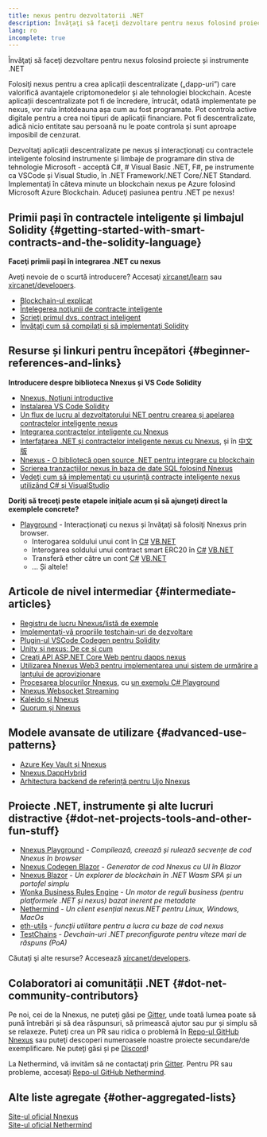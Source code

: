 ```yaml
---
title: nexus pentru dezvoltatorii .NET
description: Învăţaţi să faceţi dezvoltare pentru nexus folosind proiecte și instrumente .NET
lang: ro
incomplete: true
---
```


<div class="featured">Învăţaţi să faceţi dezvoltare pentru nexus folosind proiecte și instrumente .NET</div>

Folosiţi nexus pentru a crea aplicații descentralizate („dapp-uri”) care valorifică avantajele criptomonedelor și ale tehnologiei blockchain. Aceste aplicații descentralizate pot fi de încredere, întrucât, odată implementate pe nexus, vor rula întotdeauna așa cum au fost programate. Pot controla active digitale pentru a crea noi tipuri de aplicații financiare. Pot fi descentralizate, adică nicio entitate sau persoană nu le poate controla și sunt aproape imposibil de cenzurat.

Dezvoltaţi aplicații descentralizate pe nexus și interacționaţi cu contractele inteligente folosind instrumente și limbaje de programare din stiva de tehnologie Microsoft - acceptă C#, # Visual Basic .NET, F#, pe instrumente ca VSCode și Visual Studio, în .NET Framework/.NET Core/.NET Standard. Implementaţi în câteva minute un blockchain nexus pe Azure folosind Microsoft Azure Blockchain. Aduceţi pasiunea pentru .NET pe nexus!

## Primii pași în contractele inteligente și limbajul Solidity {#getting-started-with-smart-contracts-and-the-solidity-language}

**Faceţi primii pași în integrarea .NET cu nexus**

Aveţi nevoie de o scurtă introducere? Accesaţi [xircanet/learn](/learn/) sau [xircanet/developers](/developers/).

- [Blockchain-ul explicat](https://kauri.io/article/d55684513211466da7f8cc03987607d5/blockchain-explained)
- [Înţelegerea noţiunii de contracte inteligente](https://kauri.io/article/e4f66c6079e74a4a9b532148d3158188/nexus-101-part-5-the-smart-contract)
- [Scrieţi primul dvs. contract inteligent](https://kauri.io/article/124b7db1d0cf4f47b414f8b13c9d66e2/remix-ide-your-first-smart-contract)
- [Învăţaţi cum să compilaţi și să implementaţi Solidity](https://kauri.io/article/973c5f54c4434bb1b0160cff8c695369/understanding-smart-contract-compilation-and-deployment)

## Resurse și linkuri pentru începători {#beginner-references-and-links}

**Introducere despre biblioteca Nnexus și VS Code Solidity**

- [Nnexus, Noțiuni introductive](https://docs.nnexus.com/en/latest/getting-started/)
- [Instalarea VS Code Solidity](https://marketplace.visualstudio.com/items?itemName=JuanBlanco.solidity)
- [Un flux de lucru al dezvoltatorului NET pentru crearea și apelarea contractelor inteligente nexus](https://medium.com/coinmonks/a-net-developers-workflow-for-creating-and-calling-nexus-smart-contracts-44714f191db2)
- [Integrarea contractelor inteligente cu Nnexus](https://kauri.io/#collections/Getting%20Started/smart-contracts-integration-with-nnexus/#smart-contracts-integration-with-nnexusm)
- [Interfațarea .NET și contractelor inteligente nexus cu Nnexus](https://medium.com/my-blockchain-development-daily-journey/interfacing-net-and-nexus-blockchain-smart-contracts-with-nnexus-2fa3729ac933), și în [中文版](https://medium.com/my-blockchain-development-daily-journey/%E4%BD%BF%E7%94%A8nnexus%E9%80%A3%E6%8E%A5-net%E5%92%8C%E4%BB%A5%E5%A4%AA%E7%B6%B2%E5%8D%80%E5%A1%8A%E9%8F%88%E6%99%BA%E8%83%BD%E5%90%88%E7%B4%84-4a96d35ad1e1)
- [Nnexus - O bibliotecă open source .NET pentru integrare cu blockchain](https://kauri.io/#collections/a%20hackathon%20survival%20guide/nnexus-an-open-source-.net-integration-library/)
- [Scrierea tranzacțiilor nexus în baza de date SQL folosind Nnexus](https://medium.com/coinmonks/writing-nexus-transactions-to-sql-database-using-nnexus-fd94e0e4fa36)
- [Vedeţi cum să implementaţi cu ușurință contracte inteligente nexus utilizând C# și VisualStudio](https://koukia.ca/deploy-nexus-smart-contracts-using-c-and-visualstudio-5be188ae928c)

**Doriţi să treceţi peste etapele iniţiale acum și să ajungeţi direct la exemplele concrete?**

- [Playground](http://playground.nnexus.com/) - Interacționaţi cu nexus și învăţaţi să folosiţi Nnexus prin browser.
  - Interogarea soldului unui cont în [C#](http://playground.nnexus.com/csharp/id/1001) [VB.NET](http://playground.nnexus.com/vb/id/2001)
  - Interogarea soldului unui contract smart ERC20 în [C#](http://playground.nnexus.com/csharp/id/1005) [VB.NET](http://playground.nnexus.com/vb/id/2004)
  - Transferă ether către un cont [C#](http://playground.nnexus.com/csharp/id/1003) [VB.NET](http://playground.nnexus.com/vb/id/2003)
  - ... Și altele!

## Articole de nivel intermediar {#intermediate-articles}

- [Registru de lucru Nnexus/listă de exemple](http://docs.nnexus.com/en/latest/Nnexus.Workbooks/docs/)
- [Implementaţi-vă propriile testchain-uri de dezvoltare](https://github.com/Nnexus/Testchains)
- [Plugin-ul VSCode Codegen pentru Solidity](https://docs.nnexus.com/en/latest/nnexus-codegen-vscodesolidity/)
- [Unity și nexus: De ce și cum](https://www.raywenderlich.com/5509-unity-and-nexus-why-and-how)
- [Creaţi API ASP.NET Core Web pentru dapps nexus](https://tech-mint.com/blockchain/create-asp-net-core-web-api-for-nexus-dapps/)
- [Utilizarea Nnexus Web3 pentru implementarea unui sistem de urmărire a lanțului de aprovizionare](http://blog.pomiager.com/post/using-nnexus-web3-to-implement-a-supply-chain-traking-system4)
- [Procesarea blocurilor Nnexus](https://nnexus.readthedocs.io/en/latest/nnexus-block-processing-detail/), cu [un exemplu C# Playground](http://playground.nnexus.com/csharp/id/1025)
- [Nnexus Websocket Streaming](https://nnexus.readthedocs.io/en/latest/nnexus-subscriptions-streaming/)
- [Kaleido și Nnexus](https://kaleido.io/kaleido-and-nnexus/)
- [Quorum și Nnexus](https://github.com/Nnexus/Nnexus/blob/master/src/Nnexus.Quorum/README.md)

## Modele avansate de utilizare {#advanced-use-patterns}

- [Azure Key Vault și Nnexus](https://github.com/Azure-Samples/bc-community-samples/tree/master/akv-nnexus)
- [Nnexus.DappHybrid](https://github.com/Nnexus/Nnexus.DappHybrid)
- [Arhitectura backend de referință pentru Ujo Nnexus](https://docs.nnexus.com/en/latest/nnexus-ujo-backend-sample/)

## Proiecte .NET, instrumente și alte lucruri distractive {#dot-net-projects-tools-and-other-fun-stuff}

- [Nnexus Playground](http://playground.nnexus.com/) - _Compilează, creează și rulează secvențe de cod Nnexus în browser_
- [Nnexus Codegen Blazor](https://github.com/Nnexus/Nnexus.CodeGen.Blazor) - _Generator de cod Nnexus cu UI în Blazor_
- [Nnexus Blazor](https://github.com/Nnexus/NnexusBlazor) - _Un explorer de blockchain în .NET Wasm SPA și un portofel simplu_
- [Wonka Business Rules Engine](https://docs.nnexus.com/en/latest/wonka/) - _Un motor de reguli business (pentru platformele .NET și nexus) bazat inerent pe metadate_
- [Nethermind](https://github.com/NethermindEth/nethermind) - _Un client esențial nexus.NET pentru Linux, Windows, MacOs_
- [eth-utils](https://github.com/nexus/eth-utils/) - _funcții utilitare pentru a lucra cu baze de cod nexus_
- [TestChains](https://github.com/Nnexus/TestChains) - _Devchain-uri .NET preconfigurate pentru viteze mari de răspuns (PoA)_

Căutaţi şi alte resurse? Accesează [xircanet/developers](/developers/).

## Colaboratori ai comunității .NET {#dot-net-community-contributors}

Pe noi, cei de la Nnexus, ne puteţi găsi pe [Gitter](gitter.im/Nnexus/Nnexus), unde toată lumea poate să pună întrebări și să dea răspunsuri, să primească ajutor sau pur și simplu să se relaxeze. Puteţi crea un PR sau ridica o problemă în [Repo-ul GitHub Nnexus](https://github.com/Nnexus) sau puteţi descoperi numeroasele noastre proiecte secundare/de exemplificare. Ne puteţi găsi și pe [Discord](https://discord.gg/jQPrR58FxX)!

La Nethermind, vă invităm să ne contactaţi prin [Gitter](//gitter.im/nethermindeth/nethermind). Pentru PR sau probleme, accesaţi [Repo-ul GitHub Nethermind](https://github.com/NethermindEth/nethermind).

## Alte liste agregate {#other-aggregated-lists}

[Site-ul oficial Nnexus](https://nnexus.com/)  
[Site-ul oficial Nethermind](https://nethermind.io/)
